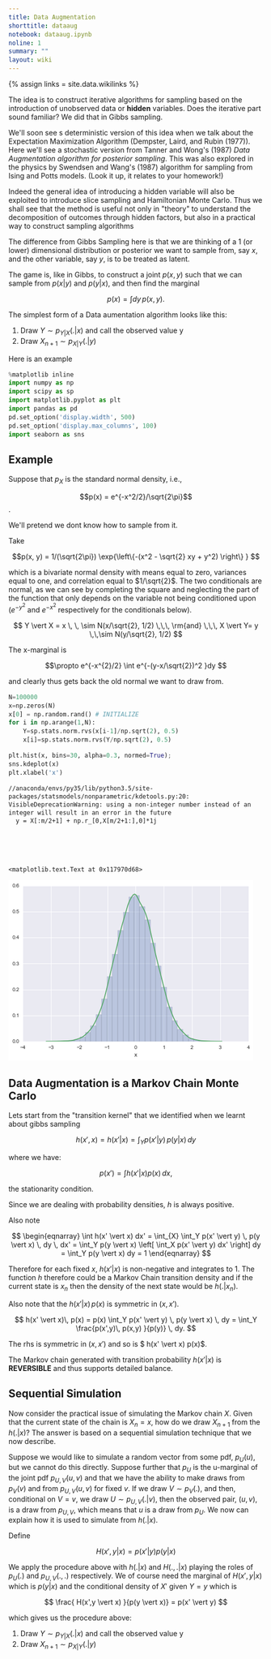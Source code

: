 ```yaml
---
title: Data Augmentation
shorttitle: dataaug
notebook: dataaug.ipynb
noline: 1
summary: ""
layout: wiki
---
```

{% assign links = site.data.wikilinks %}

The idea is to construct iterative algorithms for sampling based on the introduction of unobserved data or **hidden** variables. Does the iterative part sound familiar? We did that in Gibbs sampling.

We'll soon see s deterministic version of this idea when we talk about the Expectation Maximization Algorithm (Dempster, Laird, and Rubin (1977)). Here we'll see a stochastic version from Tanner and Wong's (1987) *Data Augmentation algorithm for posterior sampling*. This was also explored in the physics by Swendsen and Wang's (1987) algorithm for sampling from Ising and Potts models. (Look it up, it relates to your homework!)

Indeed the general idea of introducing a hidden variable will also be exploited to introduce slice sampling and Hamiltonian Monte Carlo. Thus we shall see that the method is useful not only in "theory" to understand the decomposition of outcomes through hidden factors, but also in a practical way to construct sampling algorithms

The difference from Gibbs Sampling here is that we are thinking of a 1 (or lower) dimensional distribution or posterior we want to sample from, say $x$, and the other variable, say $y$, is to be treated as latent.

The game is, like in Gibbs, to construct a joint $p(x,y)$ such that we can sample from $p(x \vert y)$ and $p(y \vert x)$, and then find the marginal

$$p(x) = \int dy\,p(x,y).$$

The simplest form of a Data aumentation algorithm looks like this:

1. Draw $Y\sim p_{Y \vert X}(. \vert x)$ and call the observed value y
2. Draw $X_{n+1} \sim p_{X \vert Y}(. \vert y)$  


Here is an example



```python
%matplotlib inline
import numpy as np
import scipy as sp
import matplotlib.pyplot as plt
import pandas as pd
pd.set_option('display.width', 500)
pd.set_option('display.max_columns', 100)
import seaborn as sns
```




## Example


Suppose that $p_X$ is the standard normal density, i.e., 

$$p(x) = e^{-x^2/2}/\sqrt{2\pi}$$.

We'll pretend we dont know how to sample from it.

Take 

$$p(x, y) = 1/(\sqrt{2\pi}) \exp{\left\{-(x^2 - \sqrt{2} xy + y^2) \right\} } $$

which is a bivariate normal density with means equal to zero, variances equal
to one, and correlation equal to $1/\sqrt{2}$. The two conditionals are  normal, as we can see by completing the square and neglecting the part of the function that only depends on the variable not being conditioned upon ($e^{-y^2 }$ and $e^{-x^2 }$ respectively for the conditionals below).

$$ 
Y \vert X = x \, \, \sim N(x/\sqrt{2}, 1/2) \,\,\,  \rm{and} \,\,\, X \vert Y= y \,\,\sim N(y/\sqrt{2}, 1/2) $$

The x-marginal is 

$$\propto e^{-x^{2}/2} \int e^{-(y-x/\sqrt{2})^2 }dy $$ 

and clearly thus gets back the old normal we want to draw from.



```python
N=100000
x=np.zeros(N)
x[0] = np.random.rand() # INITIALIZE
for i in np.arange(1,N):
    Y=sp.stats.norm.rvs(x[i-1]/np.sqrt(2), 0.5)
    x[i]=sp.stats.norm.rvs(Y/np.sqrt(2), 0.5)
```




```python
plt.hist(x, bins=30, alpha=0.3, normed=True);
sns.kdeplot(x)
plt.xlabel('x')
```


    //anaconda/envs/py35/lib/python3.5/site-packages/statsmodels/nonparametric/kdetools.py:20: VisibleDeprecationWarning: using a non-integer number instead of an integer will result in an error in the future
      y = X[:m/2+1] + np.r_[0,X[m/2+1:],0]*1j





    <matplotlib.text.Text at 0x117970d68>




![png](dataaug_files/dataaug_7_2.png)


## Data Augmentation is a Markov Chain Monte Carlo

Lets start from the "transition kernel" that we identified when we learnt about gibbs sampling

$$ h(x', x) = h(x' \vert x) = \int_Y p(x' \vert y) \, p(y \vert x)\, dy $$

where we have:

$$ p(x') = \int h(x' \vert x ) p(x)\,dx,$$

the stationarity condition.

Since we are dealing with probability densities, $h$ is always positive.

Also note 

$$
\begin{eqnarray}
  \int h(x' \vert x) dx' = \int_{X} \int_Y p(x' \vert y) \, p(y \vert x) \, dy \, dx' = \int_Y p(y \vert x) \left[ \int_X p(x' \vert y) dx' \right] dy  = \int_Y p(y \vert x) dy  = 1
\end{eqnarray}
$$

  
Therefore for each fixed $x$, $h(x' \vert x)$ is non-negative and integrates to 1. The function $h$ therefore
could be a Markov Chain transition density and if the current state is $x_n$ then the density of the next state 
would be $h(. \vert x_n)$. 

Also  note that the $h(x' \vert x)\, p(x)$ is symmetric 
in $(x,x')$. 
 
$$ h(x' \vert x)\, p(x) = p(x) \int_Y p(x' \vert y) \, p(y \vert x) \, dy = \int_Y \frac{p(x',y)\, p(x,y) }{p(y)} \, dy. $$

The rhs is symmetric in  $(x,x')$ and so is $ h(x' \vert x) p(x)$. 

The Markov chain generated with transition probability $h(x' \vert x)$ is **REVERSIBLE** and thus supports detailed balance.  


## Sequential Simulation

Now consider the practical issue of simulating the Markov chain $X$. Given that the current
state of the chain is $X_n = x$, how do we draw $X_{n+1}$ from the $h(. \vert x)$? The answer is
based on a sequential simulation technique that we now describe. 

Suppose we would like
to simulate a random vector from some pdf, $p_U(u)$, but we cannot do this directly. Suppose
further that $p_U$ is the u-marginal of the joint pdf $p_{U,V} (u, v)$ and that we have the ability to
make draws from $p_V(v)$ and from $p_{U,V} (u,v)$ for fixed $v$. If we draw $V\sim p_V(.)$, and then,
conditional on $V = v$, we draw $U \sim p_{U,V}(. \vert v)$, then the observed pair, $(u, v)$, is a draw from
$p_{U,V}$, which means that $u$ is a draw from $p_U$. We now can 
explain how it is used to simulate from $h(. \vert x)$.

Define 

$$ H(x',y \vert  x) = p(x' \vert y) p(y \vert x) $$

We apply the procedure above with $h(. \vert x)$ and $H(.,. \vert x)$ playing the roles of 
$p_U(.)$ and $p_{U,V}(.,.)$ respectively. We of course need the marginal of
$H(x', y \vert x)$ which is $p(y \vert x)$ and the conditional density of $X'$ given $Y=y$  which is

$$ \frac{ H(x',y \vert x) }{p(y \vert x)} = p(x' \vert y) $$

which gives us the procedure above:

1. Draw $Y\sim p_{Y \vert X}(. \vert x)$ and call the observed value y
2. Draw $X_{n+1} \sim p_{X \vert Y}(. \vert y)$  
